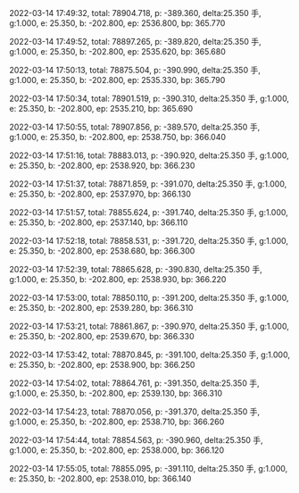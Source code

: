 2022-03-14 17:49:32, total: 78904.718, p: -389.360, delta:25.350 手, g:1.000, e: 25.350, b: -202.800, ep: 2536.800, bp: 365.770

2022-03-14 17:49:52, total: 78897.265, p: -389.820, delta:25.350 手, g:1.000, e: 25.350, b: -202.800, ep: 2535.620, bp: 365.680

2022-03-14 17:50:13, total: 78875.504, p: -390.990, delta:25.350 手, g:1.000, e: 25.350, b: -202.800, ep: 2535.330, bp: 365.790

2022-03-14 17:50:34, total: 78901.519, p: -390.310, delta:25.350 手, g:1.000, e: 25.350, b: -202.800, ep: 2535.210, bp: 365.690

2022-03-14 17:50:55, total: 78907.856, p: -389.570, delta:25.350 手, g:1.000, e: 25.350, b: -202.800, ep: 2538.750, bp: 366.040

2022-03-14 17:51:16, total: 78883.013, p: -390.920, delta:25.350 手, g:1.000, e: 25.350, b: -202.800, ep: 2538.920, bp: 366.230

2022-03-14 17:51:37, total: 78871.859, p: -391.070, delta:25.350 手, g:1.000, e: 25.350, b: -202.800, ep: 2537.970, bp: 366.130

2022-03-14 17:51:57, total: 78855.624, p: -391.740, delta:25.350 手, g:1.000, e: 25.350, b: -202.800, ep: 2537.140, bp: 366.110

2022-03-14 17:52:18, total: 78858.531, p: -391.720, delta:25.350 手, g:1.000, e: 25.350, b: -202.800, ep: 2538.680, bp: 366.300

2022-03-14 17:52:39, total: 78865.628, p: -390.830, delta:25.350 手, g:1.000, e: 25.350, b: -202.800, ep: 2538.930, bp: 366.220

2022-03-14 17:53:00, total: 78850.110, p: -391.200, delta:25.350 手, g:1.000, e: 25.350, b: -202.800, ep: 2539.280, bp: 366.310

2022-03-14 17:53:21, total: 78861.867, p: -390.970, delta:25.350 手, g:1.000, e: 25.350, b: -202.800, ep: 2539.670, bp: 366.330

2022-03-14 17:53:42, total: 78870.845, p: -391.100, delta:25.350 手, g:1.000, e: 25.350, b: -202.800, ep: 2538.900, bp: 366.250

2022-03-14 17:54:02, total: 78864.761, p: -391.350, delta:25.350 手, g:1.000, e: 25.350, b: -202.800, ep: 2539.130, bp: 366.310

2022-03-14 17:54:23, total: 78870.056, p: -391.370, delta:25.350 手, g:1.000, e: 25.350, b: -202.800, ep: 2538.710, bp: 366.260

2022-03-14 17:54:44, total: 78854.563, p: -390.960, delta:25.350 手, g:1.000, e: 25.350, b: -202.800, ep: 2538.000, bp: 366.120

2022-03-14 17:55:05, total: 78855.095, p: -391.110, delta:25.350 手, g:1.000, e: 25.350, b: -202.800, ep: 2538.010, bp: 366.140